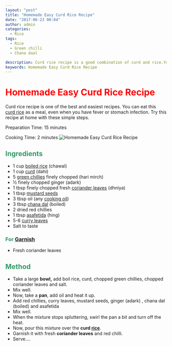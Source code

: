 ```yaml
---
layout: "post"
title: "Homemade Easy Curd Rice Recipe"
date: "2017-06-23 00:04"
author: admin
categories:
  - Rice
tags:
  - Rice
  - Green chilli
  - Chana daal

description: Curd rice recipe is a good combination of curd and rice.You can eat this curd rice as a meal when you have fever or stomach infection.
keywords: Homemade Easy Curd Rice Recipe
---
```


<h1><span style="color: #ff0000;"><strong>Homemade Easy Curd Rice Recipe</strong></span></h1>
Curd rice recipe is one of the best and easiest recipes. You can eat this <a class="zem_slink" title="Curd rice" href="http://en.wikipedia.org/wiki/Curd_rice" target="_blank" rel="wikipedia noopener noreferrer">curd rice</a> as a meal, even when you have fever or stomach infection. Try this recipe at home with these simple steps.

Preparation Time: 15 minutes

Cooking Time: 2 minutes
![Homemade Easy Curd Rice Recipe]({{site.img_url}}/2017/05/Curd-Rice-Recipe.png)

<h2><span style="color: #339966;"><strong>Ingredients</strong></span></h2>
<ul>
     <li>1 cup <a class="zem_slink" title="Rice" href="http://en.wikipedia.org/wiki/Rice" target="_blank" rel="wikipedia noopener noreferrer">boiled rice</a> (chawal)</li>
     <li>1 cup <a class="zem_slink" title="Curd" href="http://en.wikipedia.org/wiki/Curd" target="_blank" rel="wikipedia noopener noreferrer">curd</a> (dahi)</li>
     <li>5 <a class="zem_slink" title="Chili pepper" href="http://en.wikipedia.org/wiki/Chili_pepper" target="_blank" rel="wikipedia noopener noreferrer">green chillies</a> finely chopped (hari mirch)</li>
     <li>½ finely chopped ginger (adark)</li>
     <li>1 tbsp finely chopped fresh <a class="zem_slink" title="Coriander" href="http://en.wikipedia.org/wiki/Coriander" target="_blank" rel="wikipedia noopener noreferrer">coriander leaves</a> (dhniya)</li>
     <li>1 tbsp <a class="zem_slink" title="Mustard seed" href="http://en.wikipedia.org/wiki/Mustard_seed" target="_blank" rel="wikipedia noopener noreferrer">mustard seeds</a></li>
     <li>3 tbsp oil (any <a class="zem_slink" title="Cooking oil" href="http://en.wikipedia.org/wiki/Cooking_oil" target="_blank" rel="wikipedia noopener noreferrer">cooking oil</a>)</li>
     <li>3 tbsp <a class="zem_slink" title="Dal" href="http://en.wikipedia.org/wiki/Dal" target="_blank" rel="wikipedia noopener noreferrer">chana dal</a> (boiled)</li>
     <li>2 dried red chillies</li>
     <li>1 tbsp <a class="zem_slink" title="Asafoetida" href="http://en.wikipedia.org/wiki/Asafoetida" target="_blank" rel="wikipedia noopener noreferrer">asafetida</a> (hing)</li>
     <li>5-6 <a class="zem_slink" title="Curry tree" href="http://en.wikipedia.org/wiki/Curry_tree" target="_blank" rel="wikipedia noopener noreferrer">curry leaves</a></li>
     <li>Salt to taste</li>
</ul>
<h3><span style="color: #339966;"><strong>For <a class="zem_slink" title="Garnish (food)" href="http://en.wikipedia.org/wiki/Garnish_%28food%29" target="_blank" rel="wikipedia noopener noreferrer">Garnish</a></strong></span></h3>
<ul>
     <li>Fresh coriander leaves</li>
</ul>
<script async src="//pagead2.googlesyndication.com/pagead/js/adsbygoogle.js"></script>
<!-- post -->
<ins class="adsbygoogle"
     style="display:block"
     data-ad-client="ca-pub-8391089480493038"
     data-ad-slot="4079886109"
     data-ad-format="auto"></ins>
<script>
(adsbygoogle = window.adsbygoogle || []).push({});
</script>
<h2><span style="color: #339966;"><strong>Method</strong></span></h2>


<ul>
     <li>Take a large <strong>bowl,</strong> add boil rice, curd, chopped green chillies, chopped coriander leaves and salt.</li>
     <li>Mix well.</li>
     <li>Now, take a <strong>pan</strong>, add oil and heat it up.</li>
     <li>Add red chillies, curry leaves, mustard seeds, ginger (adark) , chana dal (boiled) and asafetida</li>
     <li>Mix well.</li>
     <li>When the mixture stops spluttering, swirl the pan a bit and turn off the heat.</li>
     <li>Now, pour this mixture over the <strong>curd <a href="https://cookingteach.com/home-made-tamarind-rice-with-raita/">rice</a></strong>.</li>
     <li>Garnish it with fresh <strong>coriander leaves</strong> and red chilli.</li>
     <li>Serve....</li>
</ul>
